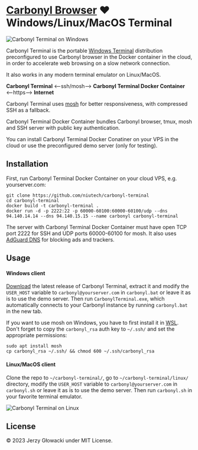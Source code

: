 # [Carbonyl Browser](https://github.com/fathyb/carbonyl) ❤️ Windows/Linux/MacOS Terminal

![Carbonyl Terminal on Windows](https://github.com/niutech/carbonyl-terminal/assets/384997/88bb7289-1d34-4664-b574-5f1707549fba)

Carbonyl Terminal is the portable [Windows Terminal](https://github.com/microsoft/terminal) distribution preconfigured to use Carbonyl browser in the Docker container in the cloud, in order to accelerate web browsing on a slow network connection.

It also works in any modern terminal emulator on Linux/MacOS.

**Carbonyl Terminal** ⟵ssh/mosh⟶ **Carbonyl Terminal Docker Container** ⟵https⟶ **Internet**

Carbonyl Terminal uses [mosh](https://mosh.org/) for better responsiveness, with compressed SSH as a fallback.

Carbonyl Terminal Docker Container bundles Carbonyl browser, tmux, mosh and SSH server with public key authentication.

You can install Carbonyl Terminal Docker Conatiner on your VPS in the cloud or use the preconfigured demo server (only for testing).

## Installation

First, run Carbonyl Terminal Docker Container on your cloud VPS, e.g. yourserver.com:

```
git clone https://github.com/niutech/carbonyl-terminal
cd carbonyl-terminal
docker build -t carbonyl-terminal .
docker run -d -p 2222:22 -p 60000-60100:60000-60100/udp --dns 94.140.14.14 --dns 94.140.15.15 --name carbonyl carbonyl-terminal
```

The server with Carbonyl Terminal Docker Container must have open TCP port 2222 for SSH and UDP ports 60000-60100 for mosh. It also uses [AdGuard DNS](https://adguard-dns.io/en/public-dns.html) for blocking ads and trackers.

## Usage

#### Windows client

[Download](https://github.com/niutech/carbonyl-terminal/releases) the latest release of Carbonyl Terminal, extract it and modify the `USER_HOST` variable to `carbonyl@yourserver.com` in `carbonyl.bat` or leave it as is to use the demo server. Then run `CarbonylTerminal.exe`, which automatically connects to your Carbonyl instance by running `carbonyl.bat` in the new tab.

If you want to use mosh on Windows, you have to first install it in [WSL](https://learn.microsoft.com/en-us/windows/wsl/). Don't forget to copy the `carbonyl_rsa` auth key to `~/.ssh/` and set the appropriate permissions:

```
sudo apt install mosh
cp carbonyl_rsa ~/.ssh/ && chmod 600 ~/.ssh/carbonyl_rsa
```

#### Linux/MacOS client

Clone the repo to `~/carbonyl-terminal/`, go to `~/carbonyl-terminal/linux/` directory, modify the `USER_HOST` variable to `carbonyl@yourserver.com` in `carbonyl.sh` or leave it as is to use the demo server. Then run `carbonyl.sh` in your favorite terminal emulator.

![Carbonyl Terminal on Linux](https://github.com/niutech/carbonyl-terminal/assets/384997/034826e7-81bc-4a22-b1cb-c142239f2c55)


## License

© 2023 Jerzy Głowacki under MIT License.
